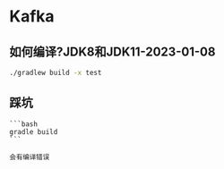 # Kafka
## 如何编译?JDK8和JDK11-2023-01-08
```bash
./gradlew build -x test
```

## 踩坑
    ```bash
    gradle build
    ```

    会有编译错误